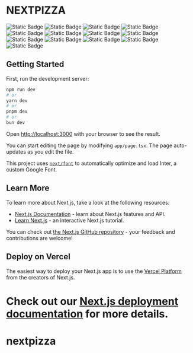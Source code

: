 # **NEXTPIZZA**

![Static Badge](https://img.shields.io/badge/next-14.2.9-blue)
![Static Badge](https://img.shields.io/badge/react-18-red)
![Static Badge](https://img.shields.io/badge/prisma-5.19.1-springgreen)
![Static Badge](https://img.shields.io/badge/axios-1.7.7-green)
![Static Badge](https://img.shields.io/badge/bcrypt-5.1.1-deepskyblue)
![Static Badge](https://img.shields.io/badge/lucide-0.436.0-pink)
![Static Badge](https://img.shields.io/badge/next_auth-4.24.10-red)
![Static Badge](https://img.shields.io/badge/qs-6.13.0-darkorange)
![Static Badge](https://img.shields.io/badge/tailwindcss-3.4.1-blue)
![Static Badge](https://img.shields.io/badge/zod-3.23.8-steelblue)
![Static Badge](https://img.shields.io/badge/zustand-4.5.5-brown)
![Static Badge](https://img.shields.io/badge/typescript-5-blue)
![Static Badge](https://img.shields.io/badge/postgresql-16-steelblue)

## Getting Started

First, run the development server:

```bash
npm run dev
# or
yarn dev
# or
pnpm dev
# or
bun dev
```

Open [http://localhost:3000](http://localhost:3000) with your browser to see the result.

You can start editing the page by modifying `app/page.tsx`. The page auto-updates as you edit the file.

This project uses [`next/font`](https://nextjs.org/docs/basic-features/font-optimization) to automatically optimize and load Inter, a custom Google Font.

## Learn More

To learn more about Next.js, take a look at the following resources:

- [Next.js Documentation](https://nextjs.org/docs) - learn about Next.js features and API.
- [Learn Next.js](https://nextjs.org/learn) - an interactive Next.js tutorial.

You can check out [the Next.js GitHub repository](https://github.com/vercel/next.js/) - your feedback and contributions are welcome!

## Deploy on Vercel

The easiest way to deploy your Next.js app is to use the [Vercel Platform](https://vercel.com/new?utm_medium=default-template&filter=next.js&utm_source=create-next-app&utm_campaign=create-next-app-readme) from the creators of Next.js.

# Check out our [Next.js deployment documentation](https://nextjs.org/docs/deployment) for more details.

# nextpizza
